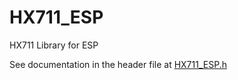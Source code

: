 # HX711_ESP
HX711 Library for ESP

See documentation in the header file at [HX711_ESP.h](HX711_ESP.h)
